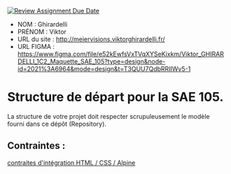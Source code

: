 [![Review Assignment Due Date](https://classroom.github.com/assets/deadline-readme-button-24ddc0f5d75046c5622901739e7c5dd533143b0c8e959d652212380cedb1ea36.svg)](https://classroom.github.com/a/kGMeGFDJ)

- NOM : Ghirardelli
- PRÉNOM : Viktor
- URL du site : http://meiervisions.viktorghirardelli.fr/
- URL FIGMA : https://www.figma.com/file/e52kEwfsVxTVqXYSeKixkm/Viktor_GHIRARDELLI_1C2_Maquette_SAE_105?type=design&node-id=2021%3A6964&mode=design&t=T3QUU7QdbRRIIWv5-1

# Structure de départ pour la SAE 105.

La structure de votre projet doit respecter scrupuleusement le modèle fourni dans ce dépôt (Repository).

## Contraintes :

[contraites d'intégration HTML / CSS / Alpine](https://moodle.univ-fcomte.fr/mod/page/view.php?id=645799)
